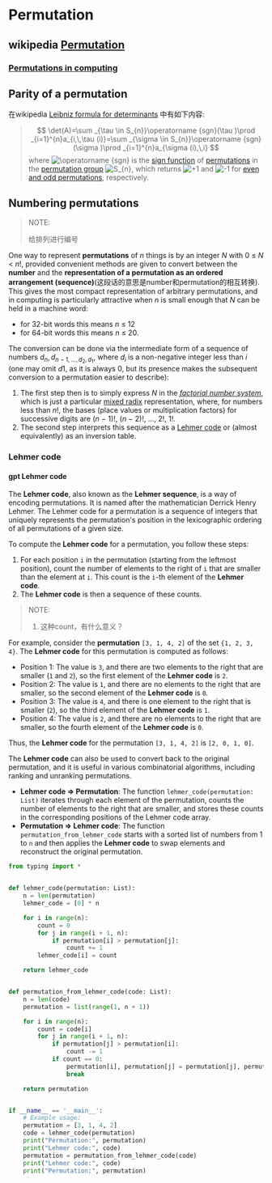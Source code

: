 # Permutation 



## wikipedia [Permutation](https://en.wikipedia.org/wiki/Permutation) 



### [Permutations in computing](https://en.wikipedia.org/wiki/Permutation#Permutations_in_computing)



## Parity of a permutation

在wikipedia [Leibniz formula for determinants](https://en.wikipedia.org/wiki/Leibniz_formula_for_determinants) 中有如下内容:

> 
> $$
> \det(A)=\sum _{\tau \in S_{n}}\operatorname {sgn}(\tau )\prod _{i=1}^{n}a_{i,\,\tau (i)}=\sum _{\sigma \in S_{n}}\operatorname {sgn}(\sigma )\prod _{i=1}^{n}a_{\sigma (i),\,i}
> $$
> where ![\operatorname {sgn} ](https://wikimedia.org/api/rest_v1/media/math/render/svg/ec838dfd8a4a659b2877f93a6b53f22fc7777d07) is the [sign function](https://en.wikipedia.org/wiki/Even_and_odd_permutations) of [permutations](https://en.wikipedia.org/wiki/Permutation) in the [permutation group](https://en.wikipedia.org/wiki/Permutation_group) ![S_{n}](https://wikimedia.org/api/rest_v1/media/math/render/svg/9f049ac28d4ac8097b625f9d71c1f22b2ebd1bc4), which returns ![+1](https://wikimedia.org/api/rest_v1/media/math/render/svg/d04cf05c67d41d9f39dabf6a90722ce860a76958) and ![-1](https://wikimedia.org/api/rest_v1/media/math/render/svg/704fb0427140d054dd267925495e78164fee9aac) for [even and odd permutations](https://en.wikipedia.org/wiki/Even_and_odd_permutations), respectively.

## Numbering permutations

> NOTE:
>
> 给排列进行编号

One way to represent **permutations** of *n* things is by an integer *N* with 0 ≤ *N* < *n*!, provided convenient methods are given to convert between the **number** and the **representation of a permutation as an ordered arrangement (sequence)**(这段话的意思是number和permutation的相互转换). This gives the most compact representation of arbitrary permutations, and in computing is particularly attractive when *n* is small enough that *N* can be held in a machine word:

- for 32-bit words this means *n* ≤ 12
- for 64-bit words this means *n* ≤ 20. 

The conversion can be done via the intermediate form of a sequence of numbers $d_n, d_{n-1, \dots ,d_2, d_1}$, where $d_i$ is a non-negative integer less than *i* (one may omit *d*1, as it is always 0, but its presence makes the subsequent conversion to a permutation easier to describe): 

1. The first step then is to simply express *N* in the *[factorial number system](https://en.wikipedia.org/wiki/Factorial_number_system)*, which is just a particular [mixed radix](https://en.wikipedia.org/wiki/Mixed_radix) representation, where, for numbers less than *n*!, the bases (place values or multiplication factors) for successive digits are (*n* − 1)!, (*n* − 2)!, ..., 2!, 1!. 
2. The second step interprets this sequence as a [Lehmer code](https://en.wikipedia.org/wiki/Lehmer_code) or (almost equivalently) as an inversion table.



### Lehmer code



#### gpt Lehmer code

The **Lehmer code**, also known as the **Lehmer sequence**, is a way of encoding permutations. It is named after the mathematician Derrick Henry Lehmer. The Lehmer code for a permutation is a sequence of integers that uniquely represents the permutation's position in the lexicographic ordering of all permutations of a given size.

To compute the **Lehmer code** for a permutation, you follow these steps:

1. For each position `i` in the permutation (starting from the leftmost position), count the number of elements to the right of `i` that are smaller than the element at `i`. This count is the `i`-th element of the **Lehmer code**.
2. The **Lehmer code** is then a sequence of these counts.

> NOTE:
>
> 1. 这种count，有什么意义？

For example, consider the **permutation** `[3, 1, 4, 2]` of the set `{1, 2, 3, 4}`. The **Lehmer code** for this permutation is computed as follows:

- Position 1: The value is `3`, and there are two elements to the right that are smaller (`1` and `2`), so the first element of the **Lehmer code** is `2`.
- Position 2: The value is `1`, and there are no elements to the right that are smaller, so the second element of the **Lehmer code** is `0`.
- Position 3: The value is `4`, and there is one element to the right that is smaller (`2`), so the third element of the **Lehmer code** is `1`.
- Position 4: The value is `2`, and there are no elements to the right that are smaller, so the fourth element of the **Lehmer code** is `0`.

Thus, the **Lehmer code** for the permutation `[3, 1, 4, 2]` is `[2, 0, 1, 0]`.

The **Lehmer code** can also be used to convert back to the original permutation, and it is useful in various combinatorial algorithms, including ranking and unranking permutations.

- **Lehmer code => Permutation**: The function `lehmer_code(permutation: List)` iterates through each element of the permutation, counts the number of elements to the right that are smaller, and stores these counts in the corresponding positions of the Lehmer code array.
- **Permutation => Lehmer code**: The function `permutation_from_lehmer_code` starts with a sorted list of numbers from 1 to `n` and then applies the **Lehmer code** to swap elements and reconstruct the original permutation.

```python
from typing import *


def lehmer_code(permutation: List):
    n = len(permutation)
    lehmer_code = [0] * n

    for i in range(n):
        count = 0
        for j in range(i + 1, n):
            if permutation[i] > permutation[j]:
                count += 1
        lehmer_code[i] = count

    return lehmer_code


def permutation_from_lehmer_code(code: List):
    n = len(code)
    permutation = list(range(1, n + 1))

    for i in range(n):
        count = code[i]
        for j in range(i + 1, n):
            if permutation[j] > permutation[i]:
                count -= 1
            if count == 0:
                permutation[i], permutation[j] = permutation[j], permutation[i]
                break

    return permutation


if __name__ == '__main__':
    # Example usage:
    permutation = [3, 1, 4, 2]
    code = lehmer_code(permutation)
    print("Permutation:", permutation)
    print("Lehmer code:", code)
    permutation = permutation_from_lehmer_code(code)
    print("Lehmer code:", code)
    print("Permutation:", permutation)

```


